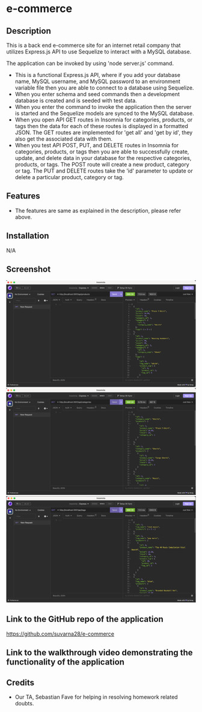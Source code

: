 # e-commerce

## Description 

This is a back end e-commerce site for an internet retail company that utilizes Express.js API to use Sequelize to interact with a MySQL database.

The application can be invoked by using 'node server.js' command. 

* This is a functional Express.js API, where if you add your database name, MySQL username, and MySQL password to an environment variable file then you are able to connect to a database using Sequelize.
* When you enter schema and seed commands then a development database is created and is seeded with test data.
* When you enter the command to invoke the application then the server is started and the Sequelize models are synced to the MySQL database.
* When you open API GET routes in Insomnia for categories, products, or tags then the data for each of these routes is displayed in a formatted JSON. The GET routes are implemented for 'get all' and 'get by id', they also get the associated data with them.
* When you test API POST, PUT, and DELETE routes in Insomnia for categories, products, or tags then you are able to successfully create, update, and delete data in your database for the respective categories, products, or tags. The POST route will create a new product, category or tag. The PUT and DELETE routes take the 'id' parameter to update or delete a particular product, category or tag.

## Features

* The features are same as explained in the description, please refer above.

## Installation

N/A

## Screenshot

![Main Webpage](./screenshot/screenshot_products.png)
![Main Webpage](./screenshot/screenshot_categories.png)
![Main Webpage](./screenshot/screenshot_tags.png)

## Link to the GitHub repo of the application

https://github.com/suvarna28/e-commerce

## Link to the walkthrough video demonstrating the functionality of the application



## Credits

* Our TA, Sebastian Fave for helping in resolving homework related doubts. 
